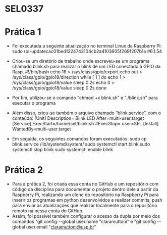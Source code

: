 # SEL0337

# Prática 1
- Foi executada a seguinte atualização no terminal Linux da Raspberry Pi:
    sudo rpi-updatecac01bed1224743104cb2a4103605f269f207b1a #6.1.54

- Criou-se um diretório de trabalho onde escreveu-se um programa chamado blink.sh para realizar o blink de um LED conectado à GPIO da Rasp.
    #!/bin/bash
    echo 18 > /sys/class/gpio/export
    echo out > /sys/class/gpio/gpio18/direction
    while [ 1 ]
    do
      echo 1 > /sys/class/gpio/gpio18/value
      sleep 0.2s
      echo 0 > /sys/class/gpio/gpio18/value
      sleep 0.2s
    done

- Por fim, utilizou-se o comando "chmod +x blink.sh" e "./blink.sh" para executar o programa
- Além disso, criou-se também o arquivo chamado “blink.service”, com o conteúdo:
    [Unit]
    Description= Blink LED
    After=multi-user.target
    [Service]
    ExecStart=/home/sel/blink.sh
    #ExecStop=
    user=SEL
    [Install]
    WantedBy=multi-user.target

- Em seguida, os seguintes comandos foram executados:
    sudo cp blink.service /lib/systemd/system/
    sudo systemctl start blink
    sudo systemctl stop blink
    sudo systemctl enable blink


# Prática 2

- Para a prática 2, foi criada essa conta no GitHub e um repositório com código da disciplina para documentar o projeto dentro dele a partir da Raspberry Pi, realizando um clone do repositório na Raspberry Pi para inserir os programas em python desenvolvidos e realizar commits, push para enviar as atualizações que realizar localmente para o repositório remoto na nessa conta do GitHub.
- Assim, foi possível também configurar o acesso da dupla por meio dos comandos "git config --global user.name "claramuttoni" e "git config --global user.email "claramuttoni@usp.br"
